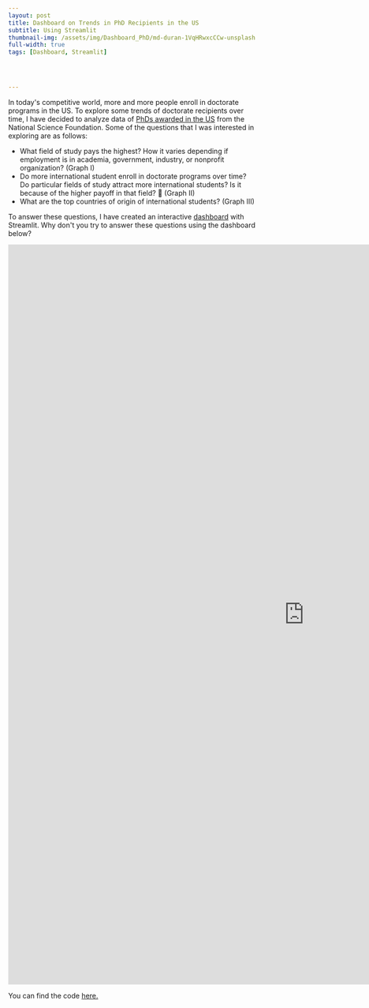 ```yaml
---
layout: post
title: Dashboard on Trends in PhD Recipients in the US 
subtitle: Using Streamlit
thumbnail-img: /assets/img/Dashboard_PhD/md-duran-1VqHRwxcCCw-unsplash.jpg
full-width: true
tags: [Dashboard, Streamlit]




---
```


In today's competitive world, more and more people enroll in doctorate programs in the US. To explore some trends of doctorate recipients over time, I have decided to analyze data of [PhDs awarded in the US](https://ncses.nsf.gov/pubs/nsf19301/data) from the National Science Foundation. Some of the questions that I was interested in exploring are as follows: 

- What field of study pays the highest? How it varies depending if employment is in academia, government, industry, or nonprofit organization? (Graph I)
- Do more international student enroll in doctorate programs over time? Do particular fields of study attract more international students?  Is it because of the higher payoff in that field?  🤔 (Graph II)
- What are the top countries of origin of international students? (Graph III)

To answer these questions, I have created an interactive [dashboard](https://share.streamlit.io/klalena/dashboard_on_phd_data/main/app.py) with Streamlit. Why don't you try to answer these questions using the dashboard below?

<iframe width=1200 height= 1500 frameborder=0 scrolling="no" src="https://share.streamlit.io/klalena/dashboard_on_phd_data/main/app.py"></iframe> 





You can find the code [here.](https://github.com/Klalena/Dashboard_on_PhD_data)





